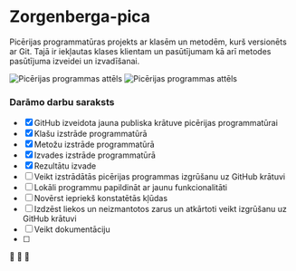 # Zorgenberga-pica
Picērijas programmatūras projekts ar klasēm un metodēm, kurš versionēts ar Git. Tajā ir iekļautas klases klientam un pasūtījumam kā arī metodes pasūtījuma izveidei un izvadīšanai.

![Picērijas programmas attēls](https://cdn-icons-png.flaticon.com/512/169/169885.png)
![Picērijas programmas attēls](https://cdn.picpng.com/pizza/transparency-pizza-27486.png)

### **Darāmo darbu saraksts**
- [x] GitHub izveidota jauna publiska krātuve picērijas programmatūrai 
- [x] Klašu izstrāde programmatūrā
- [x] Metožu izstrāde programmatūrā
- [x] Izvades izstrāde programmatūrā
- [x] Rezultātu izvade
- [ ] Veikt izstrādātās picērijas programmas izgrūšanu uz GitHub krātuvi
- [ ] Lokāli programmu papildināt ar jaunu funkcionalitāti
- [ ] Novērst iepriekš konstatētās kļūdas
- [ ] Izdzēst liekos un neizmantotos zarus un atkārtoti veikt izgrūšanu uz GitHub krātuvi
- [ ] Veikt dokumentāciju
- [ ] 
:pizza: :pizza: :pizza:
